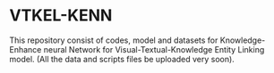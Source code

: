 # VTKEL-KENN
This repository consist of codes, model and datasets for Knowledge-Enhance neural Network for Visual-Textual-Knowledge Entity Linking model. 
(All the data and scripts files be uploaded very soon).
